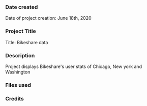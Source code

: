 ### Date created
Date of project creation:
June 18th, 2020

### Project Title
Title:
Bikeshare data

### Description
Project displays Bikeshare's user stats of Chicago, New york and Washington

### Files used


### Credits

